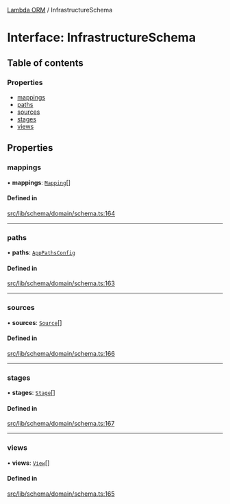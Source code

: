 [Lambda ORM](../README.md) / InfrastructureSchema

# Interface: InfrastructureSchema

## Table of contents

### Properties

- [mappings](InfrastructureSchema.md#mappings)
- [paths](InfrastructureSchema.md#paths)
- [sources](InfrastructureSchema.md#sources)
- [stages](InfrastructureSchema.md#stages)
- [views](InfrastructureSchema.md#views)

## Properties

### mappings

• **mappings**: [`Mapping`](Mapping.md)[]

#### Defined in

[src/lib/schema/domain/schema.ts:164](https://github.com/FlavioLionelRita/lambdaorm-base/blob/f6f4b0e/src/lib/schema/domain/schema.ts#L164)

___

### paths

• **paths**: [`AppPathsConfig`](AppPathsConfig.md)

#### Defined in

[src/lib/schema/domain/schema.ts:163](https://github.com/FlavioLionelRita/lambdaorm-base/blob/f6f4b0e/src/lib/schema/domain/schema.ts#L163)

___

### sources

• **sources**: [`Source`](Source.md)[]

#### Defined in

[src/lib/schema/domain/schema.ts:166](https://github.com/FlavioLionelRita/lambdaorm-base/blob/f6f4b0e/src/lib/schema/domain/schema.ts#L166)

___

### stages

• **stages**: [`Stage`](Stage.md)[]

#### Defined in

[src/lib/schema/domain/schema.ts:167](https://github.com/FlavioLionelRita/lambdaorm-base/blob/f6f4b0e/src/lib/schema/domain/schema.ts#L167)

___

### views

• **views**: [`View`](View.md)[]

#### Defined in

[src/lib/schema/domain/schema.ts:165](https://github.com/FlavioLionelRita/lambdaorm-base/blob/f6f4b0e/src/lib/schema/domain/schema.ts#L165)
